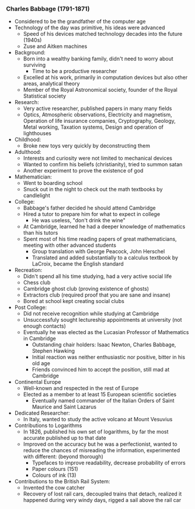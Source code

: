 ### Charles Babbage (1791-1871)
 - Considered to be the grandfather of the computer age
 - Technology of the day was primitive, his ideas were advanced
	 - Speed of his devices matched technology decades into the future (1940s)
	 - Zuse and Aitken machines
 - Background:
	 - Born into a wealthy banking family, didn't need to worry about surviving
		 - Time to be a productive researcher
	 - Excelled at his work, primarily in computation devices but also other areas, analytical theory
	 - Member of the Royal Astronomical society, founder of the Royal Statistical society
 - Research:
	 - Very active researcher, published papers in many many fields
	 - Optics, Atmospheric observations, Electricity and magnetism, Operation of life insurance companies, Cryptography, Geology, Metal working, Taxation systems, Design and operation of lighthouses
 - Childhood:
	 - Broke new toys very quickly by deconstructing them
 - Adulthood:
	 - Interests and curiosity were not limited to mechanical devices
	 - Wanted to confirm his beliefs (christianity), tried to summon satan
	 - Another experiment to prove the existence of god
 - Mathematician:
	 - Went to boarding school
	 - Snuck out in the night to check out the math textbooks by candlelight
 - College:
	 - Babbage's father decided he should attend Cambridge
	 - Hired a tutor to prepare him for what to expect in college
		 - He was useless, "don't drink the wine"
	 - At Cambridge, learned he had a deeper knowledge of mathematics than his tutors
	 - Spent most of his time reading papers of great mathematicians, meeting with other advanced students
		 - Group translation with George Peacock, John Herschel
		 - Translated and added substantially to a calculus textbook by LaCroix, became the English standard
 - Recreation:
	 - Didn't spend all his time studying, had a very active social life
	 - Chess club
	 - Cambridge ghost club (proving existence of ghosts)
	 - Extractors club (required proof that you are sane and insane)
	 - Bored at school kept creating social clubs
 - Post College:
	 - Did not receive recognition while studying at Cambridge
	 - Unsuccessfuly sought lectureship appointments at university (not enough contacts)
	 - Eventually he was elected as the Lucasian Professor of Mathematics in Cambridge
		 - Outstanding chair holders: Isaac Newton, Charles Babbage, Stephen Hawking
		 - Initial reaction was neither enthusiastic nor positive, bitter in his old age
		 - Friends convinced him to accept the position, still mad at Cambridge
 - Continental Europe
	 - Well-known and respected in the rest of Europe
	 - Elected as a member to at least 15 European scientific societies
		 - Eventually named commander of the Italian Orders of Saint Maurice and Saint Lazarus
 - Dedicated Researcher:
	 - In Italy, wanted to study the active volcano at Mount Vesuvius
 - Contributions to Logarithms
	 - In 1826, published his own set of logarithms, by far the most accurate published up to that date
	 - Improved on the accuracy but he was a perfectionist, wanted to reduce the chances of misreading the information, experimented with different: (beyond thorough)
		 - Typefaces to improve readability, decrease probability of errors
		 - Paper colours (151)
		 - Colours of ink (13)
 - Contributions to the British Rail System:
	 - Invented the cow catcher
	 - Recovery of lost rail cars, decoupled trains that detach, realized it happened during very windy days, rigged a sail above the rail car
